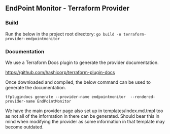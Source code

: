 ## EndPoint Monitor - Terraform Provider

### Build

Run the below in the project root directory:
`go build -o terraform-provider-endpointmonitor`


### Documentation

We use a Terraform Docs plugin to generate the provider documentation.

https://github.com/hashicorp/terraform-plugin-docs

Once downloaded and compiled, the below command can be used to generate the documentation.

`tfplugindocs generate --provider-name endpointmonitor  --rendered-provider-name EndPointMonitor`

We have the main provider page also set up in templates/index.md.tmpl too as not all of the 
information in there can be generated. Should bear this in mind when modifying the provider 
as some information in that template may become outdated.
